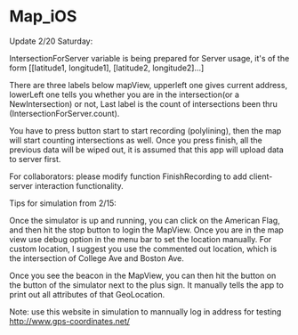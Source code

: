 
# Map_iOS

Update 2/20 Saturday:

IntersectionForServer variable is being prepared for Server usage, 
it's of the form [[latitude1, longitude1], [latitude2, longitude2]...]

There are three labels below mapView, upperleft one gives current address,
lowerLeft one tells you whether you are in the intersection(or a NewIntersection) or not,
Last label is the count of intersections been thru (IntersectionForServer.count).

You have to press button start to start recording (polylining), then the map will start counting intersections as well.
Once you press finish, all the previous data will be wiped out, it is assumed that this app will upload data to server first.

For collaborators: please modify function FinishRecording to add client-server interaction functionality.


Tips for simulation from 2/15:

Once the simulator is up and running, you can click on the American Flag, and then hit the stop button to login the MapView.
Once you are in the map view use debug option in the menu bar to set the location manually. 
For custom location, I suggest you use the commented out location, which is the intersection of College Ave and Boston Ave.

Once you see the beacon in the MapView, you can then hit the button on the button of the simulator next to the 
plus sign. It manually tells the app to print out all attributes of that GeoLocation.



Note: 
use this website in simulation to mannually log in address for testing
http://www.gps-coordinates.net/ 
